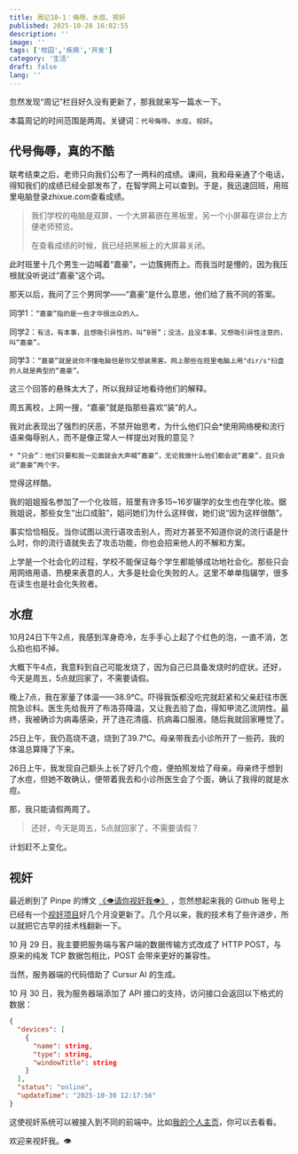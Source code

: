 ```yaml
---
title: 周记10-1：侮辱、水痘、视奸
published: 2025-10-28 16:02:55
description: ''
image: ''
tags: ['校园','疾病','开发']
category: '生活'
draft: false 
lang: ''
---
```


忽然发现“周记”栏目好久没有更新了，那我就来写一篇水一下。

本篇周记的时间范围是两周。关键词：`代号侮辱`、`水痘`、`视奸`。

## 代号侮辱，真的不酷

联考结束之后，老师只向我们公布了一两科的成绩。课间，我和母亲通了个电话，得知我们的成绩已经全部发布了，在智学网上可以查到。于是，我迅速回班，用班里电脑登录zhixue.com查看成绩。

> 我们学校的电脑是双屏，一个大屏幕嵌在黑板里，另一个小屏幕在讲台上方便老师预览。
>
> 在查看成绩的时候，我已经把黑板上的大屏幕关闭。

此时班里十几个男生一边喊着“嘉豪”，一边簇拥而上。而我当时是懵的，因为我压根就没听说过“嘉豪”这个词。

那天以后，我问了三个男同学——“嘉豪”是什么意思，他们给了我不同的答案。

同学1：`“嘉豪”指的是一些才华很出众的人。`

同学2：`有活，有本事，且想吸引异性的，叫“B哥”；没活，且没本事，又想吸引异性注意的，叫“嘉豪”。`

同学3：`“嘉豪”就是说你不懂电脑但是你又想装黑客。网上那些在班里电脑上用"dir/s"扫盘的人就是典型的“嘉豪”。`

这三个回答的悬殊太大了，所以我辩证地看待他们的解释。

周五离校，上网一搜，“嘉豪”就是指那些喜欢“装”的人。

我对此表现出了强烈的厌恶，不禁开始思考，为什么他们只会*使用网络梗和流行语来侮辱别人，而不是像正常人一样提出对我的意见？

```
* “只会”：他们只要和我一见面就会大声喊“嘉豪”，无论我做什么他们都会说“嘉豪”，且只会说“嘉豪”两个字。
```

觉得这样酷。

我的姐姐报名参加了一个化妆班，班里有许多15~16岁辍学的女生也在学化妆。据我姐说，那些女生“出口成脏”，姐问她们为什么这样做，她们说“因为这样很酷”。

事实恰恰相反。当你试图以流行语攻击别人，而对方甚至不知道你说的流行语是什么时，你的流行语就失去了攻击功能，你也会招来他人的不解和方案。

上学是一个社会化的过程，学校不能保证每个学生都能够成功地社会化。那些只会用网络用语、热梗来表意的人，大多是社会化失败的人。这里不单单指辍学，很多在读生也是社会化失败者。

## 水痘

10月24日下午2点，我感到浑身奇冷，左手手心上起了个红色的泡，一直不消，怎么掐也掐不掉。

大概下午4点，我意料到自己可能发烧了，因为自己已具备发烧时的症状。还好，今天是周五，5点就回家了，不需要请假。

晚上7点，我在家量了体温——38.9℃。吓得我饭都没吃完就赶紧和父亲赶往市医院急诊科。医生先给我开了布洛芬降温，又让我去验了血，得知甲流乙流阴性。最终，我被确诊为病毒感染，开了连花清瘟、抗病毒口服液。随后我就回家睡觉了。

25日上午，我仍高烧不退，烧到了39.7℃。母亲带我去小诊所开了一些药，我的体温总算降了下来。

26日上午，我发现自己额头上长了好几个痘，便拍照发给了母亲。母亲终于想到了水痘，但她不敢确认，便带着我去和小诊所医生会了个面，确认了我得的就是水痘。

那，我只能请假两周了。

> 还好，今天是周五，5点就回家了，不需要请假？

计划赶不上变化。

## 视奸

最近刷到了 Pinpe 的博文 [《👁请你视奸我👁》](https://pinpe.top/posts/see-me/) ，忽然想起来我的 Github 账号上已经有一个[视奸项目](https://github.com/virelyx258/RStatus)好几个月没更新了。几个月以来，我的技术有了些许进步，所以就把它古早的技术栈翻新一下。

10 月 29 日，我主要把服务端与客户端的数据传输方式改成了 HTTP POST，与原来的纯发 TCP 数据包相比，POST 会带来更好的兼容性。

当然，服务器端的代码借助了 Cursur AI 的生成。

10 月 30 日，我为服务器端添加了 API 接口的支持，访问接口会返回以下格式的数据：

```json
{
  "devices": [
    {
      "name": string,
      "type": string,
      "windowTitle": string
    }
  ],
  "status": "online",
  "updateTime": "2025-10-30 12:17:56"
}
```

这使视奸系统可以被接入到不同的前端中。比如[我的个人主页](https://riseforever.cn)，你可以去看看。

欢迎来视奸我。👁️

